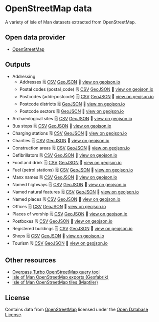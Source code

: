 # OpenStreetMap data

A variety of Isle of Man datasets extracted from OpenStreetMap.

## Open data provider

* [OpenStreetMap](https://www.openstreetmap.org/#map=10/54.2283/-4.5792)

## Outputs

  * Addressing
    * Addresses :spiral_notepad: [CSV](https://github.com/dankarran/isleofman-opendata/blob/main/data/openstreetmap/outputs/addresses/addresses.csv) [GeoJSON](https://github.com/dankarran/isleofman-opendata/blob/main/data/openstreetmap/outputs/addresses/addresses.geojson) :link: [view on geojson.io](https://geojson.io/#id=github:dankarran/isleofman-opendata/blob/main/data/openstreetmap/outputs/addresses/addresses.geojson)
    * Postal codes (postal_code) :spiral_notepad: [CSV](https://github.com/dankarran/isleofman-opendata/blob/main/data/openstreetmap/outputs/postal_codes/postal_codes.csv) [GeoJSON](https://github.com/dankarran/isleofman-opendata/blob/main/data/openstreetmap/outputs/postal_codes/postal_codes.geojson) :link: [view on geojson.io](https://geojson.io/#id=github:dankarran/isleofman-opendata/blob/main/data/openstreetmap/outputs/postal_codes/postal_codes.geojson)
    * Postcodes (addr:postcode) :spiral_notepad: [CSV](https://github.com/dankarran/isleofman-opendata/blob/main/data/openstreetmap/outputs/postcodes/postcodes.csv) [GeoJSON](https://github.com/dankarran/isleofman-opendata/blob/main/data/openstreetmap/outputs/postcodes/postcodes.geojson) :link: [view on geojson.io](https://geojson.io/#id=github:dankarran/isleofman-opendata/blob/main/data/openstreetmap/outputs/postcodes/postcodes.geojson)
    * Postcode districts :spiral_notepad: [GeoJSON](https://github.com/dankarran/isleofman-opendata/blob/main/data/openstreetmap/outputs/postcodes/postcode_districts.geojson) :link: [view on geojson.io](https://geojson.io/#id=github:dankarran/isleofman-opendata/blob/main/data/openstreetmap/outputs/postcodes/postcode_districts.geojson)
    * Postcode sectors :spiral_notepad: [GeoJSON](https://github.com/dankarran/isleofman-opendata/blob/main/data/openstreetmap/outputs/postcodes/postcode_sectors.geojson) :link: [view on geojson.io](https://geojson.io/#id=github:dankarran/isleofman-opendata/blob/main/data/openstreetmap/outputs/postcodes/postcode_sectors.geojson)
  * Archaeological sites :spiral_notepad: [CSV](https://github.com/dankarran/isleofman-opendata/blob/main/data/openstreetmap/outputs/archaeological-sites/archaeological-sites.csv) [GeoJSON](https://github.com/dankarran/isleofman-opendata/blob/main/data/openstreetmap/outputs/archaeological-sites/archaeological-sites.geojson) :link: [view on geojson.io](https://geojson.io/#id=github:dankarran/isleofman-opendata/blob/main/data/openstreetmap/outputs/archaeological-sites/archaeological-sites.geojson)
  * Bus stops :spiral_notepad: [CSV](https://github.com/dankarran/isleofman-opendata/blob/main/data/openstreetmap/outputs/bus-stops/bus-stops.csv) [GeoJSON](https://github.com/dankarran/isleofman-opendata/blob/main/data/openstreetmap/outputs/bus-stops/bus-stops.geojson) :link: [view on geojson.io](https://geojson.io/#id=github:dankarran/isleofman-opendata/blob/main/data/openstreetmap/outputs/bus-stops/bus-stops.geojson)
  * Charging stations :spiral_notepad: [CSV](https://github.com/dankarran/isleofman-opendata/blob/main/data/openstreetmap/outputs/charging-stations/charging-stations.csv) [GeoJSON](https://github.com/dankarran/isleofman-opendata/blob/main/data/openstreetmap/outputs/charging-stations/charging-stations.geojson) :link: [view on geojson.io](https://geojson.io/#id=github:dankarran/isleofman-opendata/blob/main/data/openstreetmap/outputs/charging-stations/charging-stations.geojson)
  * Charities :spiral_notepad: [CSV](https://github.com/dankarran/isleofman-opendata/blob/main/data/openstreetmap/outputs/charities/charities.csv) [GeoJSON](https://github.com/dankarran/isleofman-opendata/blob/main/data/openstreetmap/outputs/charities/charities.geojson) :link: [view on geojson.io](https://geojson.io/#id=github:dankarran/isleofman-opendata/blob/main/data/openstreetmap/outputs/charities/charities.geojson)
  * Construction areas :spiral_notepad: [CSV](https://github.com/dankarran/isleofman-opendata/blob/main/data/openstreetmap/outputs/construction/construction.csv) [GeoJSON](https://github.com/dankarran/isleofman-opendata/blob/main/data/openstreetmap/outputs/construction/construction.geojson) :link: [view on geojson.io](https://geojson.io/#id=github:dankarran/isleofman-opendata/blob/main/data/openstreetmap/outputs/construction/construction.geojson)
  * Defibrillators :spiral_notepad: [CSV](https://github.com/dankarran/isleofman-opendata/blob/main/data/openstreetmap/outputs/defibrillators/defibrillators.csv) [GeoJSON](https://github.com/dankarran/isleofman-opendata/blob/main/data/openstreetmap/outputs/defibrillators/defibrillators.geojson) :link: [view on geojson.io](https://geojson.io/#id=github:dankarran/isleofman-opendata/blob/main/data/openstreetmap/outputs/defibrillators/defibrillators.geojson)
  * Food and drink :spiral_notepad: [CSV](https://github.com/dankarran/isleofman-opendata/blob/main/data/openstreetmap/outputs/food-and-drink/food-and-drink.csv) [GeoJSON](https://github.com/dankarran/isleofman-opendata/blob/main/data/openstreetmap/outputs/food-and-drink/food-and-drink.geojson) :link: [view on geojson.io](https://geojson.io/#id=github:dankarran/isleofman-opendata/blob/main/data/openstreetmap/outputs/food-and-drink/food-and-drink.geojson)
  * Fuel (petrol stations) :spiral_notepad: [CSV](https://github.com/dankarran/isleofman-opendata/blob/main/data/openstreetmap/outputs/fuel/fuel.csv) [GeoJSON](https://github.com/dankarran/isleofman-opendata/blob/main/data/openstreetmap/outputs/fuel/fuel.geojson) :link: [view on geojson.io](https://geojson.io/#id=github:dankarran/isleofman-opendata/blob/main/data/openstreetmap/outputs/fuel/fuel.geojson)
  * Manx names :spiral_notepad: [CSV](https://github.com/dankarran/isleofman-opendata/blob/main/data/openstreetmap/outputs/manx-names/manx-names.csv) [GeoJSON](https://github.com/dankarran/isleofman-opendata/blob/main/data/openstreetmap/outputs/manx-names/manx-names.geojson) :link: [view on geojson.io](https://geojson.io/#id=github:dankarran/isleofman-opendata/blob/main/data/openstreetmap/outputs/manx-names/manx-names.geojson)
  * Named highways :spiral_notepad: [CSV](https://github.com/dankarran/isleofman-opendata/blob/main/data/openstreetmap/outputs/named-highways/named-highways.csv) [GeoJSON](https://github.com/dankarran/isleofman-opendata/blob/main/data/openstreetmap/outputs/named-highways/named-highways.geojson) :link: [view on geojson.io](https://geojson.io/#id=github:dankarran/isleofman-opendata/blob/main/data/openstreetmap/outputs/named-highways/named-highways.geojson)
  * Named natural features :spiral_notepad: [CSV](https://github.com/dankarran/isleofman-opendata/blob/main/data/openstreetmap/outputs/named-natural/named-natural.csv) [GeoJSON](https://github.com/dankarran/isleofman-opendata/blob/main/data/openstreetmap/outputs/named-natural/named-natural.geojson) :link: [view on geojson.io](https://geojson.io/#id=github:dankarran/isleofman-opendata/blob/main/data/openstreetmap/outputs/named-natural/named-natural.geojson)
  * Named places :spiral_notepad: [CSV](https://github.com/dankarran/isleofman-opendata/blob/main/data/openstreetmap/outputs/named-places/named-places.csv) [GeoJSON](https://github.com/dankarran/isleofman-opendata/blob/main/data/openstreetmap/outputs/named-places/named-places.geojson) :link: [view on geojson.io](https://geojson.io/#id=github:dankarran/isleofman-opendata/blob/main/data/openstreetmap/outputs/named-places/named-places.geojson)
  * Offices :spiral_notepad: [CSV](https://github.com/dankarran/isleofman-opendata/blob/main/data/openstreetmap/outputs/offices/offices.csv) [GeoJSON](https://github.com/dankarran/isleofman-opendata/blob/main/data/openstreetmap/outputs/offices/offices.geojson) :link: [view on geojson.io](https://geojson.io/#id=github:dankarran/isleofman-opendata/blob/main/data/openstreetmap/outputs/offices/offices.geojson)
  * Places of worship :spiral_notepad: [CSV](https://github.com/dankarran/isleofman-opendata/blob/main/data/openstreetmap/outputs/places-of-worship/places-of-worship.csv) [GeoJSON](https://github.com/dankarran/isleofman-opendata/blob/main/data/openstreetmap/outputs/places-of-worship/places-of-worship.geojson) :link: [view on geojson.io](https://geojson.io/#id=github:dankarran/isleofman-opendata/blob/main/data/openstreetmap/outputs/places-of-worship/places-of-worship.geojson)
  * Postboxes :spiral_notepad: [CSV](https://github.com/dankarran/isleofman-opendata/blob/main/data/openstreetmap/outputs/postboxes/postboxes.csv) [GeoJSON](https://github.com/dankarran/isleofman-opendata/blob/main/data/openstreetmap/outputs/postboxes/postboxes.geojson) :link: [view on geojson.io](https://geojson.io/#id=github:dankarran/isleofman-opendata/blob/main/data/openstreetmap/outputs/postboxes/postboxes.geojson)
  * Registered buildings :spiral_notepad: [CSV](https://github.com/dankarran/isleofman-opendata/blob/main/data/openstreetmap/outputs/registered-buildings/registered-buildings.csv) [GeoJSON](https://github.com/dankarran/isleofman-opendata/blob/main/data/openstreetmap/outputs/registered-buildings/registered-buildings.geojson) :link: [view on geojson.io](https://geojson.io/#id=github:dankarran/isleofman-opendata/blob/main/data/openstreetmap/outputs/registered-buildings/registered-buildings.geojson)
  * Shops :spiral_notepad: [CSV](https://github.com/dankarran/isleofman-opendata/blob/main/data/openstreetmap/outputs/shops/shops.csv) [GeoJSON](https://github.com/dankarran/isleofman-opendata/blob/main/data/openstreetmap/outputs/shops/shops.geojson) :link: [view on geojson.io](https://geojson.io/#id=github:dankarran/isleofman-opendata/blob/main/data/openstreetmap/outputs/shops/shops.geojson)
  * Tourism :spiral_notepad: [CSV](https://github.com/dankarran/isleofman-opendata/blob/main/data/openstreetmap/outputs/tourism/tourism.csv) [GeoJSON](https://github.com/dankarran/isleofman-opendata/blob/main/data/openstreetmap/outputs/tourism/tourism.geojson) :link: [view on geojson.io](https://geojson.io/#id=github:dankarran/isleofman-opendata/blob/main/data/openstreetmap/outputs/tourism/tourism.geojson)

## Other resources

  * [Overpass Turbo OpenStreetMap query tool](https://www.overpass-turbo.eu)
  * [Isle of Man OpenStreetMap exports (Geofabrik)](https://download.geofabrik.de/europe/isle-of-man.html)
  * [Isle of Man OpenStreetMap tiles (Maptiler)](https://data.maptiler.com/downloads/europe/isle-of-man/)

## License

Contains data from [OpenStreetMap](https://www.openstreetmap.org/#map=10/54.2283/-4.5792) licensed under the [Open Database License](https://www.openstreetmap.org/copyright).
